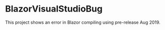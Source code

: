 # BlazorVisualStudioBug
This project shows an error in Blazor compiling using pre-release Aug 2019.
